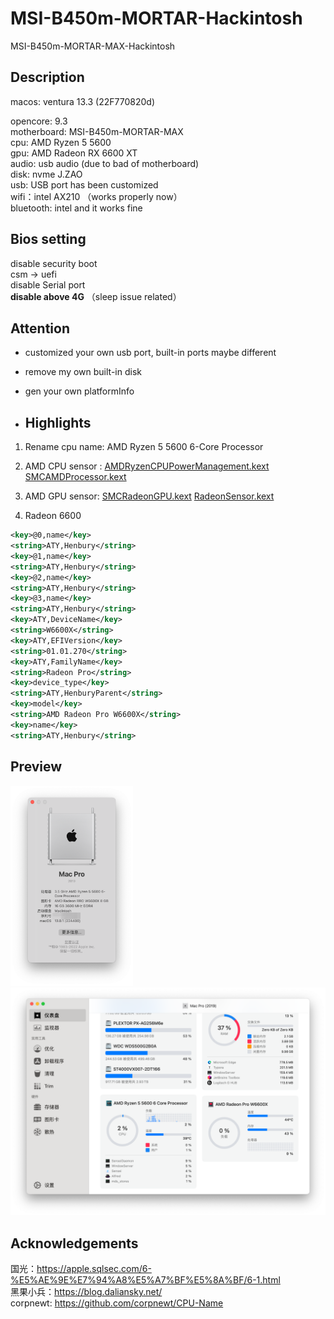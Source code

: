 # MSI-B450m-MORTAR-Hackintosh
MSI-B450m-MORTAR-MAX-Hackintosh

## Description
macos: ventura 13.3 (22F770820d)

opencore: 9.3  
motherboard: MSI-B450m-MORTAR-MAX  
cpu: AMD Ryzen 5 5600   
gpu: AMD Radeon RX 6600 XT  
audio: usb audio (due to bad of motherboard)  
disk: nvme J.ZAO   
usb: USB port has been customized   
wifi：intel AX210 （works properly now）   
bluetooth: intel and it works fine   

## Bios setting
disable security boot  
csm -> uefi  
disable Serial port  
**disable above 4G**  （sleep issue related）  

## Attention
- customized your own usb port,  built-in ports maybe different 

- remove my own built-in disk 

- gen your own platformInfo 

- ## Highlights


1. Rename cpu name: AMD Ryzen 5 5600 6-Core Processor

2. AMD CPU sensor :  [AMDRyzenCPUPowerManagement.kext](OC/Kexts/AMDRyzenCPUPowerManagement.kext)  [SMCAMDProcessor.kext](OC/Kexts/SMCAMDProcessor.kext) 

3. AMD GPU sensor:  [SMCRadeonGPU.kext](OC/Kexts/SMCRadeonGPU.kext)  [RadeonSensor.kext](OC/Kexts/RadeonSensor.kext) 

4.  Radeon 6600

   ```xml
<key>@0,name</key>
<string>ATY,Henbury</string>
<key>@1,name</key>
<string>ATY,Henbury</string>
<key>@2,name</key>
<string>ATY,Henbury</string>
<key>@3,name</key>
<string>ATY,Henbury</string>
<key>ATY,DeviceName</key>
<string>W6600X</string>
<key>ATY,EFIVersion</key>
<string>01.01.270</string>
<key>ATY,FamilyName</key>
<string>Radeon Pro</string>
<key>device_type</key>
<string>ATY,HenburyParent</string>
<key>model</key>
<string>AMD Radeon Pro W6600X</string>
<key>name</key>
<string>ATY,Henbury</string>   
   ```


## Preview
<img src="https://github.com/MagicianLjj/MSI-B450m-MORTAR-Hackintosh/blob/main/ScreenShot/about.png" width="196"/>
<img src="https://github.com/MagicianLjj/MSI-B450m-MORTAR-Hackintosh/blob/main/ScreenShot/sensei.png" width="556"/>

## Acknowledgements 
国光：https://apple.sqlsec.com/6-%E5%AE%9E%E7%94%A8%E5%A7%BF%E5%8A%BF/6-1.html  
黑果小兵：https://blog.daliansky.net/   
corpnewt: https://github.com/corpnewt/CPU-Name  

